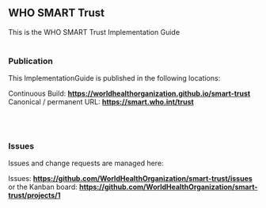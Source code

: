 <!--badges-->
<!--/badges-->
WHO SMART Trust
---
This is the WHO SMART Trust Implementation Guide
<br> </br>
###
### Publication
This ImplementationGuide is published in the following locations:


Continuous Build:  __https://worldhealthorganization.github.io/smart-trust__  
Canonical / permanent URL: __https://smart.who.int/trust__  

<br> </br>

### Issues
Issues and change requests are managed here:  

Issues:  __https://github.com/WorldHealthOrganization/smart-trust/issues__  
    or the Kanban board: __https://github.com/WorldHealthOrganization/smart-trust/projects/1__


